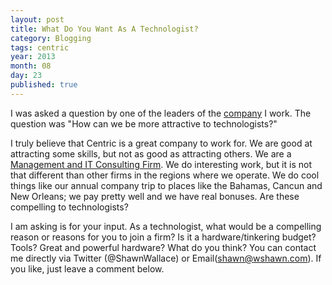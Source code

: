 ```yaml
---
layout: post
title: What Do You Want As A Technologist?
category: Blogging
tags: centric
year: 2013
month: 08
day: 23
published: true
---
```

I was asked a question by one of the leaders of the [company](https://www.centricconsulting.com) I work.  The question was "How can we be more attractive to technologists?"  

I truly believe that Centric is a great company to work for.  We are good at attracting some skills, but not as good as attracting others.  We are a [Management and IT Consulting Firm](http://centricconsulting.com/about-us/).  We do interesting work, but it is not that different than other firms in the regions where we operate.  We do cool things like our annual company trip to places like the Bahamas, Cancun and New Orleans; we pay pretty well and we have real bonuses.  Are these compelling to technologists?

I am asking is for your input.  As a technologist, what would be a compelling reason or reasons for you to join a firm?  Is it a hardware/tinkering budget?  Tools?  Great and powerful hardware?  What do you think?  You can contact me directly via Twitter (@ShawnWallace) or Email(shawn@wshawn.com).  If you like, just leave a comment below.